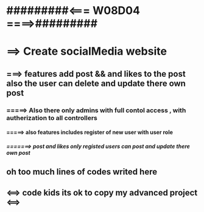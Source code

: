 #         #########<=== W08D04 ====>#########
# ==> Create socialMedia website
## ===> features add post && and likes to the post also the user can delete and update there own post 
### =====> Also there only admins with full contol access , with autherization to all controllers
#### =====> also features includes register of new user with user role
##### =======> post and likes only registed users can post and update there own post 
## oh too much lines of codes writed here 
## <==> code kids its ok to copy my advanced project <==> ##